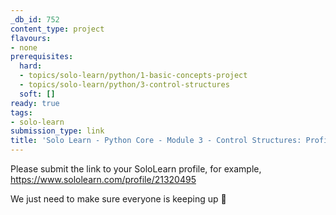 ```yaml
---
_db_id: 752
content_type: project
flavours:
- none
prerequisites:
  hard:
  - topics/solo-learn/python/1-basic-concepts-project
  - topics/solo-learn/python/3-control-structures
  soft: []
ready: true
tags:
- solo-learn
submission_type: link
title: 'Solo Learn - Python Core - Module 3 - Control Structures: Profile check'
---
```


Please submit the link to your SoloLearn profile, for example, https://www.sololearn.com/profile/21320495

We just need to make sure everyone is keeping up 💚